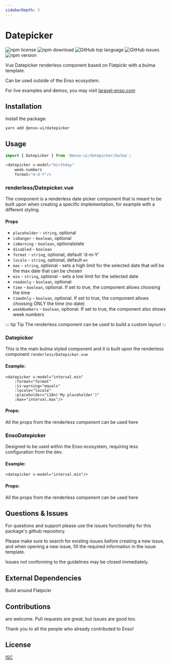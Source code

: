 ```yaml
---
sidebarDepth: 3
---
```


# Datepicker

![npm license](https://img.shields.io/npm/l/@enso-ui/datepicker.svg) 
![npm download](https://img.shields.io/npm/dm/@enso-ui/datepicker.svg) 
![GitHub top language](https://img.shields.io/github/languages/top/enso-ui/datepicker.svg) 
![GitHub issues](https://img.shields.io/github/issues/enso-ui/datepicker.svg) 
![npm version](https://img.shields.io/npm/v/@enso-ui/datepicker.svg) 

Vue Datepicker renderless component based on Flatpickr with a bulma template.

Can be used outside of the Enso ecosystem.

For live examples and demos, you may visit [laravel-enso.com](https://www.laravel-enso.com)

## Installation

Install the package:
```
yarn add @enso-ui/datepicker
```

## Usage

```js
import { Datepicker } from '@enso-ui/datepicker/bulma';

<datepicker v-model="birthday"
    week-numbers
    format="m-d-Y"/>
```

### renderless/Datepicker.vue
The component is a renderless date picker component that is meant to be built upon when creating
a specific implementation, for example with a different styling.

#### Props
- `placeholder` - `string`, optional
- `isDanger` - `boolean`, optional
- `isWarning` - `boolean`, optionalstate
- `disabled` - `boolean`
- `format` - `string`, optional, default 'd-m-Y'
- `locale` - `string`, optional, default `en`
- `max` - `string`, optional - sets a high limit for the selected date
that will be the max date that can be chosen 
- `min` - `string`, optional - sets a low limit for the selected date
- `readonly` - `boolean`, optional
- `time` - `boolean`, optional. If set to true, the component allows choosing the time
- `timeOnly` - `boolean`, optional. If set to true, the component allows choosing ONLY the time (no date)
- `weekNumbers` - `boolean`, optional. If set to true, 
the component also shows week numbers

::: tip Tip
The renderless component can be used to build a custom layout
:::

### Datepicker
This is the main bulma styled component and it is built upon the renderless
component `renderless/Datepicker.vue`

#### Example:
```vue
<datepicker v-model="interval.min"
    :format="format"
    :is-warning="equals"
    :locale="locale"
    :placeholder="i18n('My placeholder')"
    :max="interval.max"/>
```

#### Props:

All the props from the renderless component can be used here

### EnsoDatepicker
Designed to be used within the Enso ecosystem, requiring less configuration from the dev. 

#### Example:
```vue
<datepicker v-model="interval.min"/>
```

#### Props:

All the props from the renderless component can be used here

## Questions & Issues

For questions and support please use the issues functionality
for this package's github repository.

Please make sure to search for existing issues before creating a new issue,
and when opening a new issue, fill the required information in the issue template.

Issues not conforming to the guidelines may be closed immediately.

## External Dependencies

Build around Flatpickr

## Contributions

are welcome. Pull requests are great, but issues are good too.

Thank you to all the people who already contributed to Enso!

## License

[ISC](https://opensource.org/licenses/ISC)
